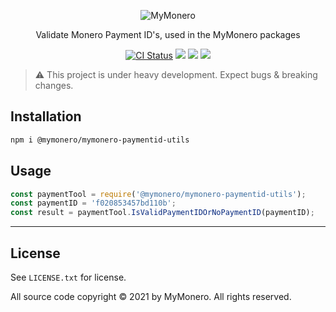 <p align="center">
  <img alt="MyMonero" src="https://user-images.githubusercontent.com/1645428/146000939-b06f8fd3-9ed2-4a5e-bdd6-3981281dde9c.png">
</p>

<p align="center">
  Validate Monero Payment ID's, used in the MyMonero packages
</p>

<p align="center">
  <a href="https://github.com/mymonero/mymonero-utils/actions?query=branch%3Amaster+workflow%3Aci"><img alt="CI Status" src="https://github.com/mymonero/mymonero-utils/workflows/ci/badge.svg?branch=master"></a>
  <a href="https://snyk.io/test/github/mymonero/mymonero-utils"><img src="https://snyk.io/test/github/mymonero/mymonero-utils/badge.svg"></a>
  <a href="https://opensource.org/licenses/BSD-3-Clause"><img src="https://img.shields.io/badge/License-BSD%203--Clause-blue.svg"></a>
  <a href="https://npmjs.com/package/@mymonero/mymonero-paymentid-utils"><img src="https://img.shields.io/npm/dt/@mymonero/mymonero-paymentid-utils.svg"></a>
</p>

> :warning: This project is under heavy development. Expect bugs & breaking changes.

## Installation

```bash
npm i @mymonero/mymonero-paymentid-utils
```

## Usage

```js
const paymentTool = require('@mymonero/mymonero-paymentid-utils');
const paymentID = 'f020853457bd110b';
const result = paymentTool.IsValidPaymentIDOrNoPaymentID(paymentID);
```

-----

## License

See `LICENSE.txt` for license.

All source code copyright © 2021 by MyMonero. All rights reserved.